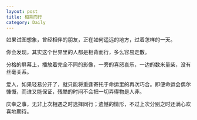 ```yaml
---
layout: post
title: 相背而行
category: Daily
---
```


如果试图想象，曾经相伴的朋友，正在如何遥远的地方，过着怎样的一天。        

你会发现，其实这个世界里的人都是相背而行，多么容易走散。  

分格的屏幕上，播放着完全不同的影像，一旁的喜怒哀乐，一边的数米量柴，没有丝毫关系。    

爱人，如果轻易分开了，就只能将重逢寄托于命运里的再次巧合。即便命运会偶尔慷慨，而谁又能保证，残酷的时间不会把一切弄得物是人非。  

庆幸之事，无非上次相遇之时选择同行；遗憾的情形，不过上次分别之时还满心欢喜地期待。    












